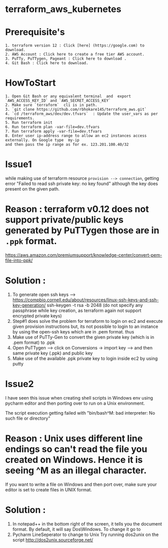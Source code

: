 # terraform_aws_kubernetes

# Prerequisite's

	1. terraform version 12 : Click [here] (https://google.com) to download.
	2. AWS Account : Click here to create a free tier AWS account.
	3. PuTTy, PuTTygen, Pageant : Click here to download .
	4. Git Bash : Click here to download.
	
	
# HowToStart

	1. Open Git Bash or any equivalent terminal  and  export `AWS_ACCESS_KEY_ID` and `AWS_SECRET_ACCESS_KEY`
	2. Make sure `terraform`  cli is in path.
	3. `git clone https://github.com/rbhokare145/terraform_aws.git`
	4. `cd /terraform_aws/dev/dev.tfvars`  : Update the user_vars as per requirements.
	5. Run terraform init
	6. Run terraform plan -var-file=dev.tfvars 
	7. Run terraform apply -var-file=dev.tfvars
	8. Enter user ip-address range to allow an ec2 instances access externally. On Google type  my-ip
	and then pass the ip range as for ex. 123.201.100.40/32
	


# Issue1
while making use of terraform resource `provision --> connection`, getting error "Failed to read ssh private key: no key found"
although the key does present on the given path.

# Reason : terraform v0.12 does not support private/public keys generated by PuTTygen those are in `.ppk` format.
https://aws.amazon.com/premiumsupport/knowledge-center/convert-pem-file-into-ppk/

# Solution :
1) To generate open ssh keys --> https://compbio.cornell.edu/about/resources/linux-ssh-keys-and-ssh-key-generation/
   ssh-keygen -t rsa -b 2048  (do not specify any passphrase while key creation, as terraform again not support encrypted private keys)
2) Step#1 does solve the problem for terraform to login on ec2 and execute given provision instructions
   but, its not possible to login to an instance by using the open-ssh keys which are in .pem format. thus
3) Make use of PuTTy-Gen to convert the given private key (which is in .pem format) to .ppk
4) Open PuTTygen --> click on Conversions -> import key --> and then same private key (.ppk) and public key
5) Make use of the available .ppk private key to login inside ec2 by using putty


# Issue2

I have seen this issue when creating shell scripts in Windows env using pycharm editor and then porting over to run on a Unix environment.

The script execution getting failed with "bin/bash^M: bad interpreter: No such file or directory"

# Reason : Unix uses different line endings so can't read the file you created on Windows. Hence it is seeing ^M as an illegal character.

If you want to write a file on Windows and then port over, make sure your editor is set to create files in UNIX format.


# Solution :

1) In notepad++ in the bottom right of the screen, it tells you the document format. By default, it will say Dos\Windows.   To change it go to
2) Pycharm LineSeperator to change to Unix 
Try running dos2unix on the script http://dos2unix.sourceforge.net/
